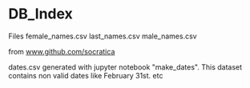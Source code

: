 # DB_Index

Files 
  female_names.csv
  last_names.csv
  male_names.csv
  
 from 
  www.github.com/socratica
  
  dates.csv generated with jupyter notebook "make_dates". This dataset contains non valid dates like February 31st. etc
  
  
